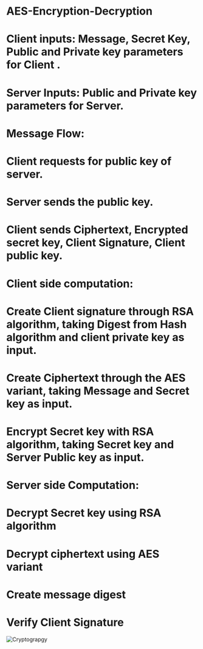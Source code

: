 # AES-Encryption-Decryption 
# Client inputs: Message, Secret Key, Public and Private key parameters for Client .
# Server Inputs: Public and Private key parameters for Server. 
# Message Flow:
  #      Client requests for public key of server.
   #     Server sends the public key.
   #    Client sends Ciphertext, Encrypted secret key, Client Signature, Client public key.
   #     Client side computation:
   #     Create Client signature through RSA algorithm, taking Digest from Hash algorithm and client private key as input.
   #     Create Ciphertext through the AES variant, taking Message and Secret key as input.
   #     Encrypt Secret key with RSA algorithm, taking Secret key and Server Public key as input.
   #     Server side Computation:
   #     Decrypt Secret key using RSA algorithm 
   #     Decrypt ciphertext using AES variant
   #     Create message digest
   #     Verify Client Signature
![Cryptograpgy](https://user-images.githubusercontent.com/84175560/132932017-a94248b4-eeb0-48cf-8dfa-ac7098e8b608.jpg)
